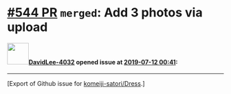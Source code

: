 # [\#544 PR](https://github.com/komeiji-satori/Dress/pull/544) `merged`: Add 3 photos via upload

#### <img src="https://avatars.githubusercontent.com/u/31366626?u=947fc1323d56ae53d50c872339e7403ea03e24b1&v=4" width="50">[DavidLee-4032](https://github.com/DavidLee-4032) opened issue at [2019-07-12 00:41](https://github.com/komeiji-satori/Dress/pull/544):






-------------------------------------------------------------------------------



[Export of Github issue for [komeiji-satori/Dress](https://github.com/komeiji-satori/Dress).]
